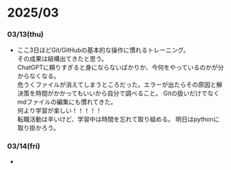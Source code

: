 # 2025/03

<!-- omit in toc -->



### 03/13(thu)  
- ここ3日ほどGit/GitHubの基本的な操作に慣れるトレーニング。  
その成果は結構出てきたと思う。  
ChatGPTに頼りすぎると身にならないばかりか、今何をやっているのかが分からなくなる。  
危うくファイルが消えてしまうところだった。エラーが出たらその原因と解決策を時間がかかってもいいから自分で調べること。
Gitの扱いだけでなくmdファイルの編集にも慣れてきた。  
何より学習が楽しい！！！！！  
転職活動は辛いけど、学習中は時間を忘れて取り組める。
明日はpythonに取り掛かろう。

### 03/14(fri)  
-





